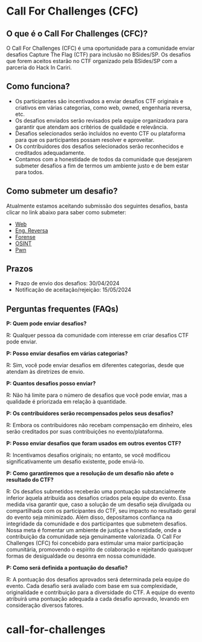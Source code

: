 # Call For Challenges (CFC)

## O que é o Call For Challenges (CFC)?

O Call For Challenges (CFC) é uma oportunidade para a comunidade enviar desafios Capture The Flag (CTF) para inclusão no BSides/SP. 
Os desafios que forem aceitos estarão no CTF organizado pela BSides/SP com a parceria do Hack In Cariri.

## Como funciona?

- Os participantes são incentivados a enviar desafios CTF originais e criativos em várias categorias, como web, owned, engenharia reversa, etc.
- Os desafios enviados serão revisados pela equipe organizadora para garantir que atendam aos critérios de qualidade e relevância.
- Desafios selecionados serão incluídos no evento CTF ou plataforma para que os participantes possam resolver e aproveitar.
- Os contribuidores dos desafios selecionados serão reconhecidos e creditados adequadamente.
- Contamos com a honestidade de todos da comunidade que desejarem submeter desafios a fim de termos um ambiente justo e de bem estar para todos.

## Como submeter um desafio?

Atualmente estamos aceitando submissão dos seguintes desafios, basta clicar no link abaixo para saber como submeter:

- [Web](./challenges/Web/README.md)
- [Eng. Reversa](./challenges/Eng.%20Reversa/README.md)
- [Forense](./challenges/Forense/README.md)
- [OSINT](./challenges/OSINT/README.md)
- [Pwn](./challenges/Pwn/README.md)

## Prazos

- Prazo de envio dos desafios: 30/04/2024
- Notificação de aceitação/rejeição: 15/05/2024

## Perguntas frequentes (FAQs)

**P: Quem pode enviar desafios?**

R: Qualquer pessoa da comunidade com interesse em criar desafios CTF pode enviar.

**P: Posso enviar desafios em várias categorias?**

R: Sim, você pode enviar desafios em diferentes categorias, desde que atendam às diretrizes de envio.

**P: Quantos desafios posso enviar?**

R: Não há limite para o número de desafios que você pode enviar, mas a qualidade é priorizada em relação à quantidade.

**P: Os contribuidores serão recompensados pelos seus desafios?**

R: Embora os contribuidores não recebam compensação em dinheiro, eles serão creditados por suas contribuições no evento/plataforma.

**P: Posso enviar desafios que foram usados em outros eventos CTF?**

R: Incentivamos desafios originais; no entanto, se você modificou significativamente um desafio existente, pode enviá-lo.

**P: Como garantiremos que a resolução de um desafio não afete o resultado do CTF?**

R: Os desafios submetidos receberão uma pontuação substancialmente inferior àquela atribuída aos desafios criados pela equipe do evento. Essa medida visa garantir que, caso a solução de um desafio seja divulgada ou compartilhada com os participantes do CTF, seu impacto no resultado geral do evento seja minimizado. Além disso, depositamos confiança na integridade da comunidade e dos participantes que submetem desafios. Nossa meta é fomentar um ambiente de justiça e honestidade, onde a contribuição da comunidade seja genuinamente valorizada. O Call For Challenges (CFC) foi concebido para estimular uma maior participação comunitária, promovendo o espírito de colaboração e rejeitando quaisquer formas de desigualdade ou desonra em nossa comunidade.

**P: Como será definida a pontuação do desafio?**

R: A pontuação dos desafios aprovados será determinada pela equipe do evento. Cada desafio será avaliado com base em sua complexidade, originalidade e contribuição para a diversidade do CTF. A equipe do evento atribuirá uma pontuação adequada a cada desafio aprovado, levando em consideração diversos fatores.
# call-for-challenges
